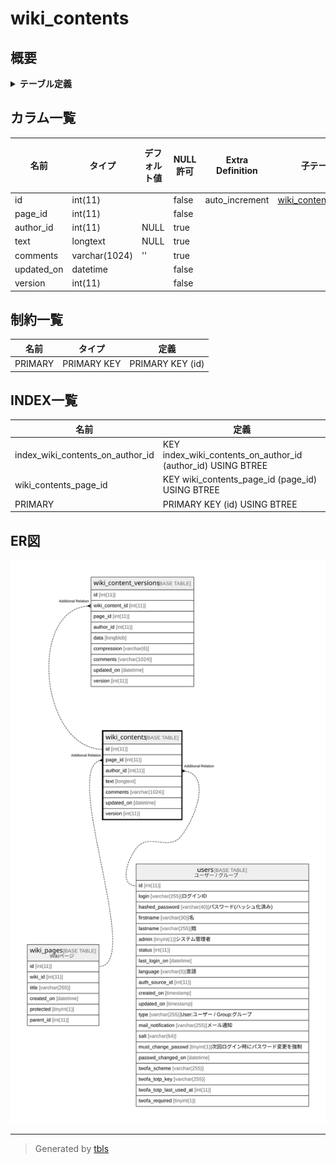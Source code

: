 # wiki_contents

## 概要

<details>
<summary><strong>テーブル定義</strong></summary>

```sql
CREATE TABLE `wiki_contents` (
  `id` int(11) NOT NULL AUTO_INCREMENT,
  `page_id` int(11) NOT NULL,
  `author_id` int(11) DEFAULT NULL,
  `text` longtext DEFAULT NULL,
  `comments` varchar(1024) DEFAULT '',
  `updated_on` datetime NOT NULL,
  `version` int(11) NOT NULL,
  PRIMARY KEY (`id`),
  KEY `wiki_contents_page_id` (`page_id`),
  KEY `index_wiki_contents_on_author_id` (`author_id`)
) ENGINE=InnoDB AUTO_INCREMENT=[Redacted by tbls] DEFAULT CHARSET=utf8mb4
```

</details>

## カラム一覧

| 名前         | タイプ           | デフォルト値       | NULL許可   | Extra Definition | 子テーブル                                             | 親テーブル                       | コメント     |
| ---------- | ------------- | ------------ | -------- | ---------------- | ------------------------------------------------- | --------------------------- | -------- |
| id         | int(11)       |              | false    | auto_increment   | [wiki_content_versions](wiki_content_versions.md) |                             |          |
| page_id    | int(11)       |              | false    |                  |                                                   | [wiki_pages](wiki_pages.md) |          |
| author_id  | int(11)       | NULL         | true     |                  |                                                   | [users](users.md)           |          |
| text       | longtext      | NULL         | true     |                  |                                                   |                             |          |
| comments   | varchar(1024) | ''           | true     |                  |                                                   |                             |          |
| updated_on | datetime      |              | false    |                  |                                                   |                             |          |
| version    | int(11)       |              | false    |                  |                                                   |                             |          |

## 制約一覧

| 名前      | タイプ         | 定義               |
| ------- | ----------- | ---------------- |
| PRIMARY | PRIMARY KEY | PRIMARY KEY (id) |

## INDEX一覧

| 名前                               | 定義                                                           |
| -------------------------------- | ------------------------------------------------------------ |
| index_wiki_contents_on_author_id | KEY index_wiki_contents_on_author_id (author_id) USING BTREE |
| wiki_contents_page_id            | KEY wiki_contents_page_id (page_id) USING BTREE              |
| PRIMARY                          | PRIMARY KEY (id) USING BTREE                                 |

## ER図

![er](wiki_contents.svg)

---

> Generated by [tbls](https://github.com/k1LoW/tbls)
